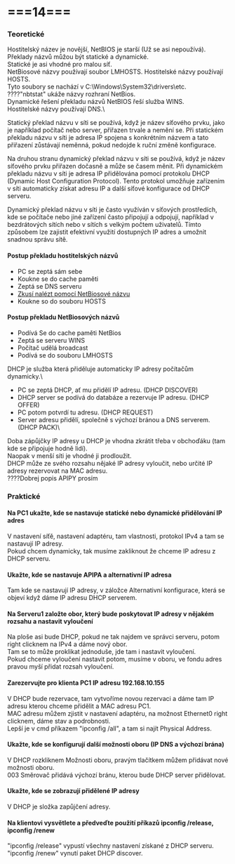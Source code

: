 # ===14===
### Teoretické
Hostitelský název je novější, NetBIOS je starší (Už se asi nepoužívá).\
Překlady názvů můžou být statické a dynamické.\
Statické je asi vhodné pro malou síť.\
NetBiosové názvy používají soubor LMHOSTS. Hostitelské názvy používají HOSTS.\
Tyto soubory se nachází v C:\Windows\System32\drivers\etc.\
????"nbtstat" ukáže názvy rozhraní NetBios.\
Dynamické řešení překladu názvů NetBIOS řeší služba WINS.\
Hostitelské názvy používají DNS.\ 

Statický překlad názvu v síti se používá, když je název síťového prvku, jako je například počítač nebo server, přiřazen trvale a nemění se. Při statickém překladu názvu v síti je adresa IP spojena s konkrétním názvem a tato přiřazení zůstávají neměnná, pokud nedojde k ruční změně konfigurace.

Na druhou stranu dynamický překlad názvu v síti se používá, když je název síťového prvku přiřazen dočasně a může se časem měnit. Při dynamickém překladu názvu v síti je adresa IP přidělována pomocí protokolu DHCP (Dynamic Host Configuration Protocol). Tento protokol umožňuje zařízením v síti automaticky získat adresu IP a další síťové konfigurace od DHCP serveru.

Dynamický překlad názvu v síti je často využíván v síťových prostředích, kde se počítače nebo jiné zařízení často připojují a odpojují, například v bezdrátových sítích nebo v sítích s velkým počtem uživatelů. Tímto způsobem lze zajistit efektivní využití dostupných IP adres a umožnit snadnou správu sítě.

#### Postup překladu hostitelských názvů
* PC se zeptá sám sebe
* Koukne se do cache paměti
* Zeptá se DNS serveru
* [Zkusí nalézt pomocí NetBiosové názvu](#postup-překladu-netbiosových-názvů)
* Koukne so do souboru HOSTS

#### Postup překladu NetBiosových názvů
* Podívá Se do cache paměti NetBios
* Zeptá se serveru WINS
* Počítač udělá broadcast
* Podívá se do souboru LMHOSTS

DHCP je služba která přiděluje automaticky IP adresy počítačům dynamicky.\
* PC se zeptá DHCP, ať mu přidělí IP adresu. (DHCP DISCOVER)
* DHCP server se podívá do databáze a rezervuje IP adresu. (DHCP OFFER)
* PC potom potvrdí tu adresu. (DHCP REQUEST)
* Server adresu přidělí, společně s výchozí bránou a DNS serverem. (DHCP PACK)\

Doba zápůjčky IP adresy u DHCP je vhodna zkrátit třeba v obchoďáku (tam kde se připojuje hodně lidí).\
Naopak v menší síti je vhodné ji prodloužit.\
DHCP může ze svého rozsahu nějaké IP adresy vyloučit, nebo určité IP adresy rezervovat na MAC adresu.\
????Dobrej popis APIPY prosím

### Praktické
#### Na PC1 ukažte, kde se nastavuje statické nebo dynamické přidělování IP adres
V nastavení síťě, nastavení adaptéru, tam vlastnosti, protokol IPv4 a tam se nastavují IP adresy.\
Pokud chcem dynamicky, tak musíme zakliknout že chceme IP adresu z DHCP serveru.

#### Ukažte, kde se nastavuje APIPA a alternativní IP adresa
Tam kde se nastavují IP adresy, v záložce Alternativní konfigurace, která se objeví když dáme IP adresu DHCP serverem.

#### Na Serveru1 založte obor, který bude poskytovat IP adresy v nějakém rozsahu a nastavit vyloučení
Na ploše asi bude DHCP, pokud ne tak najdem ve správci serveru, potom right clicknem na IPv4 a dáme nový obor.\
Tam se to může proklikat jednoduše, jde tam i nastavit vyloučení.\
Pokud chceme vyloučení nastavit potom, musíme v oboru, ve fondu adres pravou myší přidat rozsah vyloučení.

#### Zarezervujte pro klienta PC1 IP adresu 192.168.10.155
V DHCP bude rezervace, tam vytvoříme novou rezervaci a dáme tam IP adresu kterou chceme přidělit a MAC adresu PC1.\
MAC adresu můžem zjistit v nastavení adaptéru, na možnost Ethernet0 right clicknem, dáme stav a podrobnosti.\
Lepší je v cmd příkazem "ipconfig /all", a tam si najít Physical Address.

#### Ukažte, kde se konfigurují další možnosti oboru (IP DNS a výchozí brána)
V DHCP rozkliknem Možnosti oboru, pravým tlačítkem můžem přidávat nové možnosti oboru.\
003 Směrovač přidává výchozí bránu, kterou bude DHCP server přidělovat.

#### Ukažte, kde se zobrazují přidělené IP adresy
V DHCP je složka zapůjčení adresy.

#### Na klientovi vysvětlete a předveďte použití příkazů ipconfig /release, ipconfig /renew
"ipconfig /release" vypustí všechny nastavení získané z DHCP serveru.\
"ipconfig /renew" vynutí paket DHCP discover.
